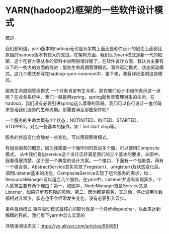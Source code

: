 # YARN(hadoop2)框架的一些软件设计模式

概述

我们都知道，yarn版本的hadoop无论是从架构上面还是软件设计的层面上面都比原始的hadoop版本有较大的改进。在架构方面，我们认为yarn模式是新一代的框架，这个在官方等丛多的资料中说明得很详细了。在软件设计方面，我认为主要有以下的一些大的方面的改进：服务生命周期管理模式、事件驱动模式、状态驱动模式。这几个模式都写在hadoop-yarn-common中，接下来，我将详细说明这些模式。

服务生命周期管理模式
一个对象肯定有生与死，那在我们设计中如何表示这一点呢？在业务系统中，我们一般是用spring，spring就负责管理对象的生命。在hadoop，我们没有必要引进spring这么厚重的容器。我们可以自行设计一套代码来管理我们服务的生命周期。那需要满足那些条件呢?

一个服务的生命大概有4个状态：NOTINITED、INITED、STARTED、STOPPED。对应一些基本的操作，如：init start stop等。

服务的状态变化会触发一些变化。可以用观察者模式。

有组合服务的概念，因为我需要一个循环同时启动多个服。可以使用Composite模式。
从中我们看出service这个设计正好满足我们的三个基本的要求。从图中，我看得很清楚，这个是一个典型的设计方案。一个接口，下面有一个抽象类，再有一个组合类。AbstractService其实实现了register()、unrgister()及状态变化后，调用Listener基本的功能。CompositeService实现了组合服务的需求，如：ResourceManager可以组合几个服务。在yarn中，Listener并没有实现异步。个人感觉主要有两个理由：第一，如图中，NodeManager既是Service又是Listener，如果异步有死锁的风险。第二，因为都是服务，其启动，停止调用次数都相对非常少，状态也不会经常发生变化，没有必要引入异步。

事件驱动模式
事件驱动模式最核心的部分就是一个异步dispatcher，以此来达到解耦的目的。我们看下yarn中怎么实现的

详情请阅读原文：https://yq.aliyun.com/articles/664951
